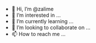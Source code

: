 - 👋 Hi, I’m @zalime
- 👀 I’m interested in ...
- 🌱 I’m currently learning ...
- 💞️ I’m looking to collaborate on ...
- 📫 How to reach me ...

<!---
zalime/zalime is a ✨ special ✨ repository because its `README.md` (this file) appears on your GitHub profile.
You can click the Preview link to take a look at your changes.
--->
